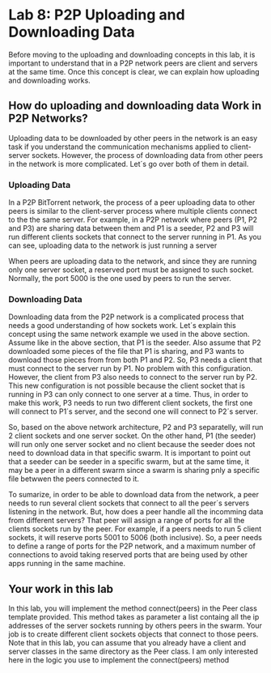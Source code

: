 # Lab 8: P2P Uploading and Downloading Data 

Before moving to the uploading and downloading concepts in this lab, it is important to understand that in a P2P network peers are client and servers at the same time. Once this concept is clear, we can explain how uploading and downloading works. 

## How do uploading and downloading data Work in P2P Networks? 

Uploading data to be downloaded by other peers in the network is an easy task if you understand the communication mechanisms applied to client-server sockets. However, the process of downloading data from other peers in the network is more complicated. Let´s go over both of them in detail.

### Uploading Data

In a P2P BitTorrent network, the process of a peer uploading data to other peers is similar to the client-server process where multiple clients connect to the the same server. For example, in a P2P network where peers (P1, P2 and P3) are sharing data between them and P1 is a seeder, P2 and P3 will run different clients sockets that connect to the server running in P1. As you can see, uploading data to the network is just running a server

When peers are uploading data to the network, and since they are running only one server socket, a reserved port must be assigned to such socket. Normally, the port 5000 is the one used by peers to run the server. 

### Downloading Data

Downloading data from the P2P network is a complicated process that needs a good understanding of how sockets work. Let´s explain this concept using the same network example we used in the above section. Assume like in the above section, that P1 is the seeder. Also assume that P2 downloaded some pieces of the file that P1 is sharing, and P3 wants to download those pieces from from both P1 and P2. So, P3 needs a client that must connect to the server run by P1. No problem with this configuration. However, the client from P3 also needs to connect to the server run by P2. This new configuration is not possible because the client socket that is running in P3 can only connect to one server at a time. Thus, in order to make this work, P3 needs to run two different client sockets, the first one will connect to P1´s server, and the second one will connect to P2´s server. 

So, based on the above network architecture, P2 and P3 separatelly, will run 2 client sockets and one server socket. On the other hand, P1 (the seeder) will run only one server socket and no client because the seeder does not need to download data in that specific swarm. 
It is important to point out that a seeder can be seeder in a specific swarm, but at the same time, it may be a peer in a different swarm since a swarm is sharing pnly a specific file betwwen the peers connected to it. 

To sumarize, in order to be able to download data from the network, a peer needs to run several client sockets that connect to all the peer´s servers listening in the network. But, how does a peer handle all the incomming data from different servers? That peer will assign a range of ports for all the clients sockets run by the peer. For example, if a peers needs to run 5 client sockets, it will reserve ports 5001 to 5006 (both inclusive). So, a peer needs to define a range of ports for the P2P network, and a maximum number of connections to avoid taking reserved ports that are being used by other apps running in the same machine. 

## Your work in this lab 

In this lab, you will implement the method connect(peers) in the Peer class template provided. This method takes as parameter a list containg all the ip addresses of the server sockets running by others peers in the swarm. Your job is to create different client sockets objects that connect to those peers. Note that in this lab, you can assume that you already have a client and server classes in the same directory as the Peer class. I am only interested here in the logic you use to implement the connect(peers) method 






